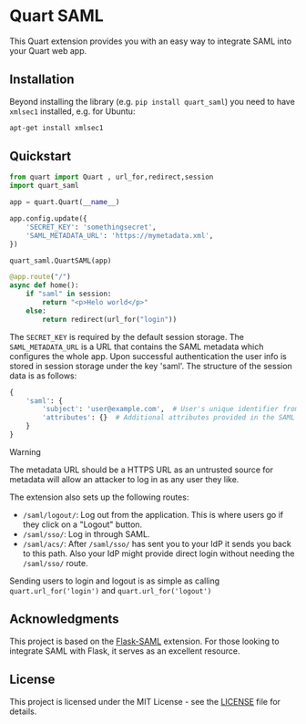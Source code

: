 # Quart SAML

This Quart extension provides you with an easy way to integrate SAML into
your Quart web app.

## Installation


Beyond installing the library (e.g. ``pip install quart_saml``) you need to have ``xmlsec1`` installed, e.g. for Ubuntu:

```bash
apt-get install xmlsec1
```

## Quickstart

```python
from quart import Quart , url_for,redirect,session
import quart_saml

app = quart.Quart(__name__)

app.config.update({
    'SECRET_KEY': 'somethingsecret',
    'SAML_METADATA_URL': 'https://mymetadata.xml',
})

quart_saml.QuartSAML(app)

@app.route("/")
async def home():
    if "saml" in session:
        return "<p>Helo world</p>"
    else:
        return redirect(url_for("login"))
```

The ``SECRET_KEY`` is required by the default session
storage. The  ``SAML_METADATA_URL`` is a URL that contains the
SAML metadata which configures the whole app.
Upon successful authentication the user info is stored in session storage under the key 'saml'. The structure of the session data is as follows:
```python
{
    'saml': {
        'subject': 'user@example.com',  # User's unique identifier from the SAML response
        'attributes': {}  # Additional attributes provided in the SAML assertion
    }
}
```

>[!WARNING]
>The metadata URL should be a HTTPS URL as an untrusted source for metadata
will allow an attacker to log in as any user they like.


The extension also sets up the following routes:

* ``/saml/logout/``: Log out from the application. This is where users
  go if they click on a "Logout" button.
* ``/saml/sso/``: Log in through SAML.
* ``/saml/acs/``: After ``/saml/sso/`` has sent you to your IdP it sends you
  back to this path. Also your IdP might provide direct login without needing
  the ``/saml/sso/`` route.

Sending users to login
and logout is as simple as calling ``quart.url_for('login')`` and
``quart.url_for('logout')``

## Acknowledgments

This project is based on the [Flask-SAML](https://pypi.org/project/Flask-SAML/) extension. For those looking to integrate SAML with Flask, it serves as an excellent resource.

## License

This project is licensed under the MIT License - see the [LICENSE](LICENSE.txt) file for details.









